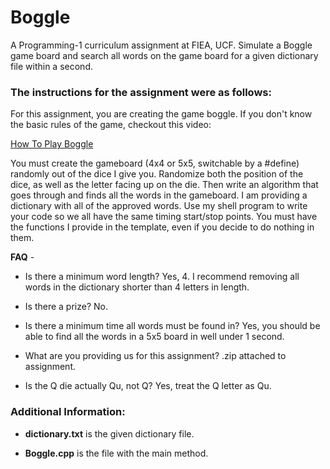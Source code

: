 # Boggle

A Programming-1 curriculum assignment at FIEA, UCF. Simulate a Boggle game board and search all words on the game board for a given dictionary file within a second.

### The instructions for the assignment were as follows:

For this assignment, you are creating the game boggle. If you don't know the basic rules of the game, checkout this video:

[How To Play Boggle](http://www.ehow.com/video_4414543_play-words-can-use-boggle.html)

You must create the gameboard (4x4 or 5x5, switchable by a #define) randomly out of the dice I give you. Randomize both the position of the dice, as well as the letter facing up on the die. Then write an algorithm that goes through and finds all the words in the gameboard. I am providing a dictionary with all of the approved words. Use my shell program to write your code so we all have the same timing start/stop points. You must have the functions I provide in the template, even if you decide to do nothing in them.

**FAQ** - 

- Is there a minimum word length? Yes, 4. I recommend removing all words in the dictionary shorter than 4 letters in length.

- Is there a prize? No.

- Is there a minimum time all words must be found in? Yes, you should be able to find all the words in a 5x5 board in well under 1 second.

- What are you providing us for this assignment? .zip attached to assignment.

- Is the Q die actually Qu, not Q? Yes, treat the Q letter as Qu.

### Additional Information:

- **dictionary.txt** is the given dictionary file.

- **Boggle.cpp** is the file with the main method.
